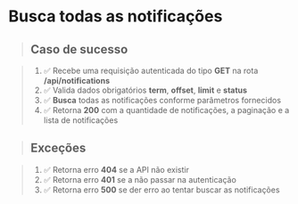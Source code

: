 # Busca todas as notificações

> ## Caso de sucesso

> 1. ✅ Recebe uma requisição autenticada do tipo **GET** na rota **/api/notifications**
> 2. ✅ Valida dados obrigatórios  **term**, **offset**, **limit** e **status**
> 3. ✅ **Busca** todas as notificações conforme parâmetros fornecidos
> 4. ✅ Retorna **200** com a quantidade de notificações, a paginação e a lista de notificações

> ## Exceções

> 1. ✅ Retorna erro **404** se a API não existir
> 2. ✅ Retorna erro **401** se a não passar na autenticação
> 3. ✅ Retorna erro **500** se der erro ao tentar buscar as notificações


